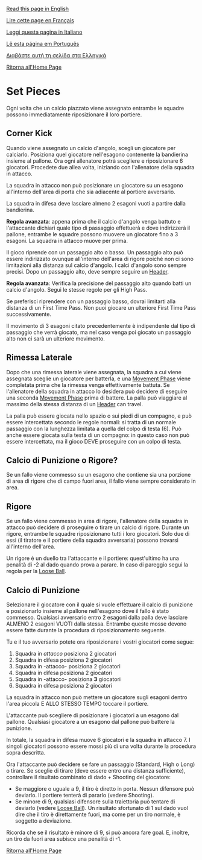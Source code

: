 [Read this page in English](https://counterattackgame.github.io/wiki/set_pieces)

[Lire cette page en Français](https://counterattackgame.github.io/wiki/fr/set_pieces)

[Leggi questa pagina in Italiano](https://counterattackgame.github.io/wiki/it/set_pieces)

[Lê esta página em Português](https://counterattackgame.github.io/wiki/pt/set_pieces)

[Διαβάστε αυτή τη σελίδα στα Ελληνικά](https://counterattackgame.github.io/wiki/gr/set_pieces)

[Ritorna all'Home Page](https://counterattackgame.github.io/wiki/it/index)
# Set Pieces

Ogni volta che un calcio piazzato viene assegnato entrambe le squadre possono immediatamente riposizionare il loro portiere.

## Corner Kick

Quando viene assegnato un calcio d'angolo, scegli un giocatore per calciarlo. Posiziona quel giocatore nell'esagono contenente la bandierina insieme al pallone. Ora ogni allenatore potrà scegliere e riposizionare 6 giocatori. Procedete due allea volta, iniziando con l'allenatore della squadra in attacco.

La squadra in attacco non può posizionare un giocatore su un esagono all'interno dell'area di porta che sia adiacente al portiere avversario.

La squadra in difesa deve lasciare almeno 2 esagoni vuoti a partire dalla bandierina.

**Regola avanzata**: appena prima che il calcio d'angolo venga battuto e l'attaccante dichiari quale tipo di passaggio effettuerà e dove indirizzerà il pallone, entrambe le squadre possono muovere un giocatore fino a 3 esagoni. La squadra in attacco muove per prima.

Il gioco riprende con un passaggio alto o basso. Un passaggio alto può essere indirizzato ovunque all'interno dell'area di rigore poiché non ci sono limitazioni alla distanza sul calcio d'angolo. I calci d'angolo sono sempre precisi. Dopo un passaggio alto, deve sempre seguire un [Header](https://counterattackgame.github.io/wiki/it/heading).

**Regola avanzata**: Verifica la precisione del passaggio alto quando batti un calcio d'angolo. Segui le stesse regole per gli High Pass.

Se preferisci riprendere con un passaggio basso, dovrai limitarti alla distanza di un First Time Pass. Non puoi giocare un ulteriore First Time Pass successivamente.

Il movimento di 3 esagoni citato precedentemente è indipendente dal tipo di passaggio che verrà giocato, ma nel caso venga poi giocato un passaggio alto non ci sarà un ulteriore movimento.

## Rimessa Laterale

Dopo che una rimessa laterale viene assegnata, la squadra a cui viene assegnata sceglie un giocatore per batterla, e una [Movement Phase](https://counterattackgame.github.io/wiki/it/movement_phase) viene completata prima che la rimessa venga effettivamente battuta. Se l'allenatore della squadra in attacco lo desidera può decidere di eseguire una seconda [Movement Phase](https://counterattackgame.github.io/wiki/movement_phase) prima di battere. La palla può viaggiare al massimo della stessa distanza di un [Header](https://counterattackgame.github.io/wiki/heading) can travel.

La palla può essere giocata nello spazio o sui piedi di un compagno, e può essere intercettata secondo le regole normali: si tratta di un normale passaggio con la lunghezza limitata a quella del colpo di testa (6). Può anche essere giocata sulla testa di un compagno: in questo caso non può essere intercettata, ma il gioco DEVE proseguire con un colpo di testa.

## Calcio di Punizione o Rigore?

Se un fallo viene commesso su un esagono che contiene sia una porzione di area di rigore che di campo fuori area, il fallo viene sempre considerato in area.

## Rigore

Se un fallo viene commesso in area di rigore, l'allenatore della squadra in attacco può decidere di proseguire o tirare un calcio di rigore. Durante un rigore, entrambe le squadre riposizionano tutti i loro giocatori. Solo due di essi (il tiratore e il portiere della squadra avversaria) possono trovarsi all'interno dell'area.

Un rigore è un duello tra l'attaccante e il portiere: quest'ultimo ha una penalità di -2 al dado quando prova a parare. In caso di pareggio segui la regola per la [Loose Ball](https://counterattackgame.github.io/wiki/it/loose_ball).

## Calcio di Punizione

Selezionare il giocatore con il quale si vuole effettuare il calcio di punizione e posizionarlo insieme al pallone nell'esagono dove il fallo è stato commesso. Qualsiasi avversario entro 2 esagoni dalla palla deve lasciare ALMENO 2 esagoni VUOTI dalla stessa.
Entrambe queste mosse devono essere fatte durante la procedura di riposizionamento seguente.

Tu e il tuo avversario potete ora riposizionare i vostri giocatori come segue:

1. Squadra in _attacco_ posiziona 2 giocatori
2. Squadra in difesa posiziona 2 giocatori
3. Squadra in -attacco- posiziona 2 giocatori
4. Squadra in difesa posiziona 2 giocatori
5. Squadra in -attacco- posiziona **3** giocatori
6. Squadra in difesa posiziona 2 giocatori

La squadra in attacco non può mettere un giocatore sugli esagoni dentro l'area piccola E ALLO STESSO TEMPO toccare il portiere.

L'attaccante può scegliere di posizionare i giocatori a un esagono dal pallone. Qualsiasi giocatore a un esagono dal pallone può battere la punizione.

In totale, la squadra in difesa muove 6 giocatori e la squadra in attacco 7. I singoli giocatori possono essere mossi più di una volta durante la procedura sopra descritta.

Ora l'attaccante può decidere se fare un passaggio (Standard, High o Long) o tirare.
Se sceglie di tirare (deve essere entro una distanza sufficiente), controllare il risultato combinato di dado + Shooting del giocatore:

- Se maggiore o uguale a 9, il tiro è diretto in porta. Nessun difensore può deviarlo. Il portiere tenterà di pararlo (vedere Shooting).
- Se minore di 9, qualsiasi difensore sulla traiettoria può tentare di deviarlo (vedere [Loose Ball](https://counterattackgame.github.io/wiki/it/loose_ball)).
Un risultato sfortunato di 1 sul dado vuol dire che il tiro è direttamente fuori, ma come per un tiro normale, è soggetto a deviazione.

Ricorda che se il risultato è minore di 9, si può ancora fare goal. E, inoltre, un tiro da fuori area subisce una penalità di -1.

[Ritorna all'Home Page](https://counterattackgame.github.io/wiki/it/index)
